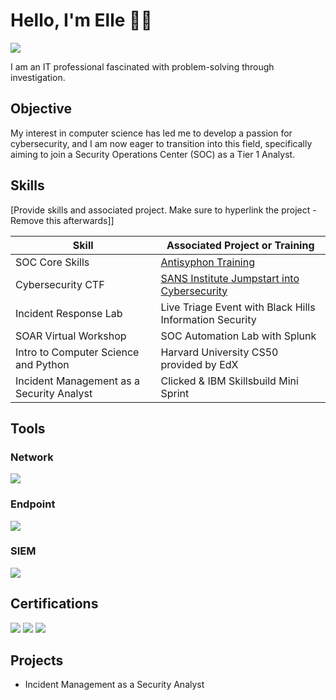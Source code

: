 # Hello, I'm Elle 👋🏾
<a href="https://linkedin.com/in/ellefulton"><img src="https://img.shields.io/badge/-LinkedIn-0072b1?&style=for-the-badge&logo=linkedin&logoColor=white" /></a>

I am an IT professional fascinated with problem-solving through investigation.

## Objective

My interest in computer science has led me to develop a passion for cybersecurity, and I am now eager to transition into this field, specifically aiming to join a Security Operations Center (SOC) as a Tier 1 Analyst.

## Skills
[Provide skills and associated project. Make sure to hyperlink the project - Remove this afterwards]]

| Skill                                         | Associated Project or Training|
|-----------------------------------------------|----------------------------|
| SOC Core Skills                               | <a href="[https://google.com](https://www.antisyphontraining.com/on-demand-courses/soc-core-skills-w-john-strand/)">Antisyphon Training</a>|
| Cybersecurity CTF                             | <a href="[https://google.com](https://www.sans.org/mlp/jumpstart-into-cyber/)">SANS Institute Jumpstart into Cybersecurity</a>|
| Incident Response Lab                         | Live Triage Event with Black Hills Information Security|
| SOAR Virtual Workshop                         | SOC Automation Lab with Splunk|
| Intro to Computer Science and Python          | Harvard University CS50 provided by EdX|
| Incident Management as a Security Analyst     | Clicked & IBM Skillsbuild Mini Sprint|

## Tools

### Network
<div>
    <img src="https://img.shields.io/badge/-Wireshark-1679A7?&style=for-the-badge&logo=Wireshark&logoColor=white" />
    
</div>

### Endpoint
<div>
    <img src="https://img.shields.io/badge/-Microsoft_Defender_for_Endpoint-00A4EF?&style=for-the-badge&logo=Microsoft&logoColor=white" />
   
</div>

### SIEM
<div>
    <img src="https://img.shields.io/badge/-Splunk-000000?&style=for-the-badge&logo=Splunk&logoColor=white" />
</div>

## Certifications
<div>
<img src="https://img.shields.io/badge/-Security%2B-FF0000?&style=for-the-badge&logo=CompTIA&logoColor=white" />
<img src="https://img.shields.io/badge/-PMP%2B-007ACC?&style=for-the-badge&logo=PMI&logoColor=white" />
<img src="https://img.shields.io/badge/-CC%2B-4D4D4D?&style=for-the-badge&logo=ISC2&logoColor=white" />

</div>

## Projects
- Incident Management as a Security Analyst
